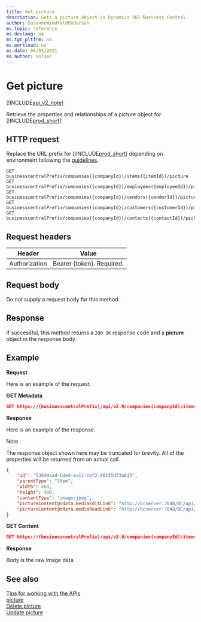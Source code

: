 ```yaml
---
title: Get picture  
description: Gets a picture object in Dynamics 365 Business Central. 
author: SusanneWindfeldPedersen
ms.topic: reference
ms.devlang: na
ms.tgt_pltfrm: na
ms.workload: na
ms.date: 04/01/2021
ms.author: solsen
---
```


# Get picture

[!INCLUDE[api_v2_note](../../../includes/api_v2_note.md)]

Retrieve the properties and relationships of a picture object for [!INCLUDE[prod_short](../../../includes/prod_short.md)].

## HTTP request
Replace the URL prefix for [!INCLUDE[prod_short](../../../includes/prod_short.md)] depending on environment following the [guidelines](../../v2.0/endpoints-apis-for-dynamics.md).
```
GET businesscentralPrefix/companies({companyId})/items({itemId})/picture
GET businesscentralPrefix/companies({companyId})/employees({employeeId})/picture
GET businesscentralPrefix/companies({companyId})/vendors({vendorId})/picture
GET businesscentralPrefix/companies({companyId})/customers({customerId})/picture
GET businesscentralPrefix/companies({companyId})/contacts({contactId})/picture
```

## Request headers

|Header|Value|
|------|-----|
|Authorization  |Bearer {token}. Required. |

## Request body

Do not supply a request body for this method.

## Response
If successful, this method returns a ```200 OK``` response code and a **picture** object in the response body.

## Example

**Request**

Here is an example of the request.

**GET Metadata**

```json
GET https://{businesscentralPrefix}/api/v2.0/companies(companyId)/items(itemId)/picture
```
**Response**

Here is an example of the response.

> [!NOTE]  
> The response object shown here may be truncated for brevity. All of the properties will be returned from an actual call.

```json
{
    "id": "53049aad-bde4-ea11-bbf2-00155df3a615",
    "parentType": "Item", 
    "width": 400,
    "height": 400,
    "contentType": "image/jpeg",
    "pictureContent@odata.mediaEditLink": "http://bcserver:7048/BC/api/v2.0/companies(52e03390-bde4-ea11-bbf2-00155df3a615)/customers(53049aad-bde4-ea11-bbf2-00155df3a615)/picture(3ba68d90-3a48-ed11-bbb0-000d3a398903)/content",
    "pictureContent@odata.mediaReadLink": "http://bcserver:7048/BC/api/v2.0/companies(52e03390-bde4-ea11-bbf2-00155df3a615)/customers(53049aad-bde4-ea11-bbf2-00155df3a615)/picture(3ba68d90-3a48-ed11-bbb0-000d3a398903)/content"
}
```

**GET Content**

```json
GET https://{businesscentralPrefix}/api/v2.0/companies(companyId)/items(itemId)/picture(3ba68d90-3a48-ed11-bbb0-000d3a398903)/content
```

**Response**

Body is the raw image data.


## See also
[Tips for working with the APIs](../../../developer/devenv-connect-apps-tips.md)  
[picture](../resources/dynamics_picture.md)  
[Delete picture](dynamics_picture_Delete.md)  
[Update picture](dynamics_picture_Update.md)  
